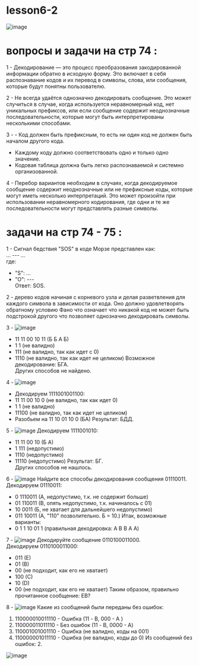 # lesson6-2
![image](https://github.com/user-attachments/assets/ddc14d74-a6e7-4a46-b461-b829bf3bce0c)
# вопросы и задачи на стр 74 :

1 - Декодирование — это процесс преобразования закодированной информации обратно в исходную форму. Это включает в себя распознавание кодов и их перевод в символы, слова, или сообщения, которые будут понятны пользователю.

2 - Не всегда удаётся однозначно декодировать сообщение. Это может случиться в случае, когда используется неравномерный код, нет уникальных префиксов, или если сообщение содержит неоднозначные последовательности, которые могут быть интерпретированы несколькими способами.

3 - - Код должен быть префиксным, то есть ни один код не должен быть началом другого кода.
   - Каждому коду должно соответствовать одно и только одно значение.
   - Кодовая таблица должна быть легко распознаваемой и системно организованной.

4 - Перебор вариантов необходим в случаях, когда декодируемое сообщение содержит неоднозначные или не префиксные коды, которые могут иметь несколько интерпретаций. Это может произойти при использовании неравномерного кодирования, где одни и те же последовательности могут представлять разные символы.

# задачи на стр 74 - 75 :

1 - Сигнал бедствия "SOS" в коде Морзе представлен как:  
... --- ...  
где:
- "S": ...
- "O": ---  
Ответ: SOS.

2 - дерево кодов начиная с корневого узла и делая разветвления для каждого символа в зависимости от кода. Оно должно удовлетворять обратному условию Фано что означает что никакой код не может быть подстрокой другого что позволяет однозначно декодировать символы.

3 -
![image](https://github.com/user-attachments/assets/fa742c85-97fc-433a-8f59-296864a7c7cb)
- 11 11 00 10 11 (Б Б A Б)
- 1 1 (не валидно)
- 111 (не валидно, так как идет с 0)
- 1110 (не валидно, так как идет не целиком)
Возможное декодирование: БГА.  
Других способов не найдено.

4 - 
![image](https://github.com/user-attachments/assets/3faf0de8-ae48-4172-9f19-1709ff3910ee)
- Декодируем 1111001001100:
- 11 11 00 10 0 (не валидно, так как идет 0)
- 1 1 (не валидно)
- 11100 (не валидно, так как идет не целиком)
- Разобьем на 11 10 01 10 0 (БА)
Результат: БДД.

5 - 
![image](https://github.com/user-attachments/assets/7671f3ed-fe93-42d4-8e7e-ad5db3a8cf74)
Декодируем 1111001010:
- 11 11 00 10 (Б А)
- 1 111 (недопустимо)
- 1110 (недопустимо)
- 11110 (недопустимо)
Результат: БГ.  
Других способов не нашлось.

6 - 
![image](https://github.com/user-attachments/assets/870d333e-daa7-4398-8f85-3ae8767f061f)
Найдите все способы декодирования сообщения 01110011.  
Декодируем 01110011:
- 0 1110011 (A, недопустимо, т.к. не содержит больше)
- 01 110011 (B, опять недопустимо, т.к. начиналось с 01)
- 10 0011 (Б, не хватает для дальнейшего недопустимо)
- 011 10011 (A, "110" позволительно. Б = 10.)
Итак, возможные варианты:
- 0 1 1 10 01 1 (правильная декодировка: A B B A A)

7 - 
![image](https://github.com/user-attachments/assets/c69dd256-ebde-48f4-a223-6167a02938a7)
Декодируйте сообщение 0110100011000.  
Декодируем 0110100011000:
- 011 (E)
- 01 (B)
- 00 (не подходит, как его не хватает)
- 100 (C)
- 10 (D)
- 00 (не подходит, как его не хватает)
Таким образом, правильно прочитанное сообщение: EB?

8 - 
![image](https://github.com/user-attachments/assets/9681037e-0c86-4b00-a1a6-283ee958b9e5)
Какие из сообщений были переданы без ошибок:
1) 110000010011110 - Ошибка (11 - B, 000 - A )
2) 110000011011110 - Без ошибок (11 - B, 0000 - A)
3) 110001001001110 - Ошибка (не валидно, коды на 001)
4) 110000001011110 - Ошибка (не валидно, коды до 0)
Из сообщений без ошибок: 2.

![image](https://github.com/user-attachments/assets/f5a4f5e6-0f65-48b7-82b4-a81d47acdc94)


  





